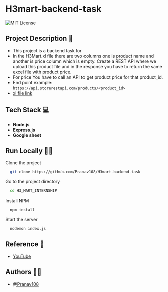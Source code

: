 # H3mart-backend-task

![MIT License](https://img.shields.io/apm/l/atomic-design-ui.svg?)

## Project Description 📑

- This project is a backend task for
- In the H3Mart.xl file there are two columns one is product name and another is price column which is empty. Create a REST API where we upload this product file and in the response you have to return the same excel file with product price.
- For price You have to call an API to get product price for that product_id.
- End point example: `https://api.storerestapi.com/products/<product_id>`
- [xl file link](https://docs.google.com/spreadsheets/d/1XkfAqpgaW7iuBYepjxMKGOTRdlzqSqtOnUuV_1U_FCc/edit?usp=sharing)

## Tech Stack 💻

- **Node.js**
- **Express.js**
- **Google sheet**

## Run Locally 🧑‍💻

Clone the project

```bash
  git clone https://github.com/Pranav108/H3mart-backend-task
```

Go to the project directory

```bash
  cd H3_MART_INTERNSHIP
```

Install NPM

```bash
  npm install
```

Start the server

```bash
  nodemon index.js
```

## Reference 🙏

- [YouTube](https://youtu.be/PFJNJQCU_lo)

## Authors 👨‍💻

- [@Pranav108](https://www.github.com/Pranav108)
